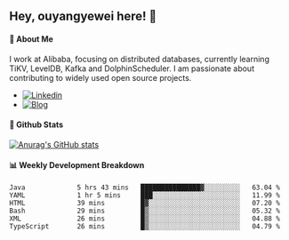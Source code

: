## Hey, ouyangyewei here! :wave:

#### :rocket: About Me
I work at Alibaba, focusing on distributed databases, currently learning TiKV, LevelDB, Kafka and DolphinScheduler. I am passionate about contributing to widely used open source projects.

- [![Linkedin](https://img.shields.io/badge/LinkedIn-ouyangyewei-blue)](https://www.linkedin.com/in/ouyangyewei/)
- [![Blog](https://img.shields.io/badge/Blog-yeweiouyang-orange)](https://blog.csdn.net/yeweiouyang)

#### :star2: Github Stats
[![Anurag's GitHub stats](https://github-readme-stats.vercel.app/api?username=ouyangyewei&show_icons=true&cache_seconds=3600&theme=tokyonight)](https://github.com/anuraghazra/github-readme-stats)

#### :bar_chart: Weekly Development Breakdown
<!--START_SECTION:waka-->

```text
Java             5 hrs 43 mins   ███████████████▓░░░░░░░░░   63.04 %
YAML             1 hr 5 mins     ███░░░░░░░░░░░░░░░░░░░░░░   11.99 %
HTML             39 mins         █▓░░░░░░░░░░░░░░░░░░░░░░░   07.20 %
Bash             29 mins         █▒░░░░░░░░░░░░░░░░░░░░░░░   05.32 %
XML              26 mins         █▒░░░░░░░░░░░░░░░░░░░░░░░   04.88 %
TypeScript       26 mins         █▒░░░░░░░░░░░░░░░░░░░░░░░   04.79 %
```

<!--END_SECTION:waka-->
